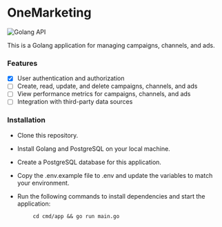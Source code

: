 # OneMarketing
![Golang API](https://github.com/temon/oneMarketing/actions/workflows/go.yml/badge.svg?branch=main)

This is a Golang application for managing campaigns, channels, and ads.

### Features
- [x] User authentication and authorization
- [ ] Create, read, update, and delete campaigns, channels, and ads
- [ ] View performance metrics for campaigns, channels, and ads
- [ ] Integration with third-party data sources

### Installation
-  Clone this repository.
-  Install Golang and PostgreSQL on your local machine.
-  Create a PostgreSQL database for this application.
-  Copy the .env.example file to .env and update the variables to match your environment.
-  Run the following commands to install dependencies and start the application:



            cd cmd/app && go run main.go
